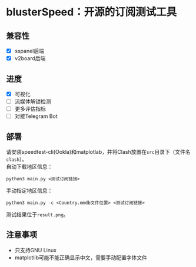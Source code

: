 # blusterSpeed：开源的订阅测试工具

## 兼容性

- [x] sspanel后端
- [x] v2board后端

## 进度

- [x] 可视化
- [ ] 流媒体解锁检测
- [ ] 更多评估指标
- [ ] 对接Telegram Bot

## 部署

请安装speedtest-cli(Ookla)和matplotlab，并将Clash放置在`src`目录下（文件名`clash`）。  
自动下载地区信息：

```
python3 main.py <测试订阅链接>
```
手动指定地区信息：

```
python3 main.py -c <Country.mmdb文件位置> <测试订阅链接>
```

测试结果位于`result.png`。

## 注意事项

- 只支持GNU Linux
- matplotlib可能不能正确显示中文，需要手动配置字体文件

